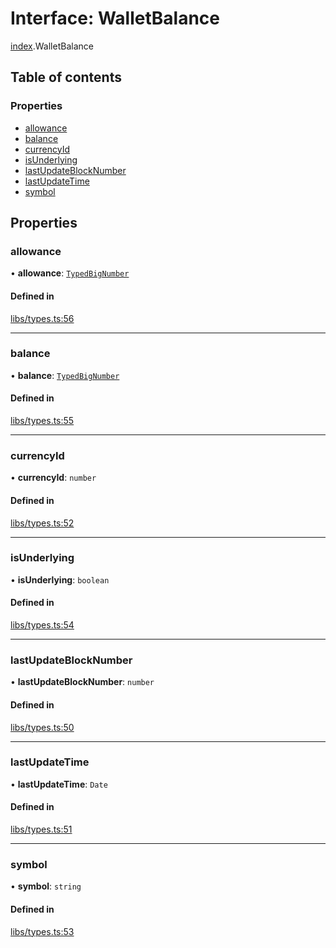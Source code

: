 # Interface: WalletBalance

[index](../modules/index.md).WalletBalance

## Table of contents

### Properties

- [allowance](index.WalletBalance.md#allowance)
- [balance](index.WalletBalance.md#balance)
- [currencyId](index.WalletBalance.md#currencyid)
- [isUnderlying](index.WalletBalance.md#isunderlying)
- [lastUpdateBlockNumber](index.WalletBalance.md#lastupdateblocknumber)
- [lastUpdateTime](index.WalletBalance.md#lastupdatetime)
- [symbol](index.WalletBalance.md#symbol)

## Properties

### allowance

• **allowance**: [`TypedBigNumber`](../classes/index.TypedBigNumber.md)

#### Defined in

[libs/types.ts:56](https://github.com/notional-finance/sdk-v2/blob/a03fc9c/src/libs/types.ts#L56)

___

### balance

• **balance**: [`TypedBigNumber`](../classes/index.TypedBigNumber.md)

#### Defined in

[libs/types.ts:55](https://github.com/notional-finance/sdk-v2/blob/a03fc9c/src/libs/types.ts#L55)

___

### currencyId

• **currencyId**: `number`

#### Defined in

[libs/types.ts:52](https://github.com/notional-finance/sdk-v2/blob/a03fc9c/src/libs/types.ts#L52)

___

### isUnderlying

• **isUnderlying**: `boolean`

#### Defined in

[libs/types.ts:54](https://github.com/notional-finance/sdk-v2/blob/a03fc9c/src/libs/types.ts#L54)

___

### lastUpdateBlockNumber

• **lastUpdateBlockNumber**: `number`

#### Defined in

[libs/types.ts:50](https://github.com/notional-finance/sdk-v2/blob/a03fc9c/src/libs/types.ts#L50)

___

### lastUpdateTime

• **lastUpdateTime**: `Date`

#### Defined in

[libs/types.ts:51](https://github.com/notional-finance/sdk-v2/blob/a03fc9c/src/libs/types.ts#L51)

___

### symbol

• **symbol**: `string`

#### Defined in

[libs/types.ts:53](https://github.com/notional-finance/sdk-v2/blob/a03fc9c/src/libs/types.ts#L53)
